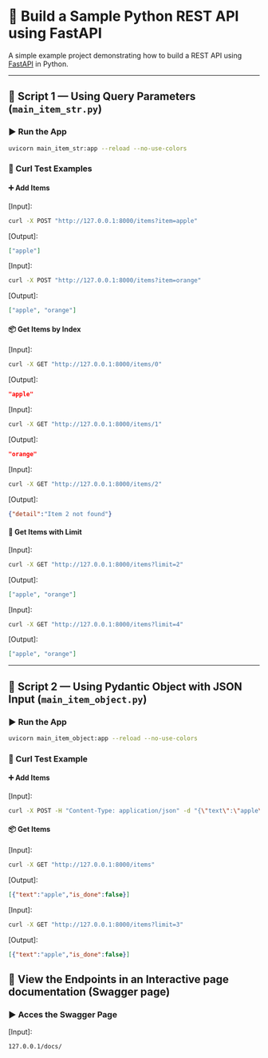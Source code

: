 # 🚀 Build a Sample Python REST API using FastAPI

A simple example project demonstrating how to build a REST API using [FastAPI](https://fastapi.tiangolo.com/) in Python.

---

## 📄 Script 1 — Using Query Parameters (`main_item_str.py`)

### ▶️ Run the App

```bash
uvicorn main_item_str:app --reload --no-use-colors
```

### 🧪 Curl Test Examples

#### ➕ Add Items

[Input]:

```bash
curl -X POST "http://127.0.0.1:8000/items?item=apple"
```

[Output]:

```json
["apple"]
```

[Input]:

```bash
curl -X POST "http://127.0.0.1:8000/items?item=orange"
```

[Output]:

```json
["apple", "orange"]
```

#### 📦 Get Items by Index

[Input]:

```bash
curl -X GET "http://127.0.0.1:8000/items/0"
```

[Output]:

```json
"apple"
```

[Input]:

```bash
curl -X GET "http://127.0.0.1:8000/items/1"
```

[Output]:

```json
"orange"
```

[Input]:

```bash
curl -X GET "http://127.0.0.1:8000/items/2"
```

[Output]:

```json
{"detail":"Item 2 not found"}
```

#### 📜 Get Items with Limit

[Input]:

```bash
curl -X GET "http://127.0.0.1:8000/items?limit=2"
```

[Output]:

```json
["apple", "orange"]
```

[Input]:

```bash
curl -X GET "http://127.0.0.1:8000/items?limit=4"
```

[Output]:

```json
["apple", "orange"]
```

---

## 📄 Script 2 — Using Pydantic Object with JSON Input (`main_item_object.py`)

### ▶️ Run the App

```bash
uvicorn main_item_object:app --reload --no-use-colors
```

### 🧪 Curl Test Example

#### ➕ Add Items

[Input]:

```bash
curl -X POST -H "Content-Type: application/json" -d "{\"text\":\"apple\"}" "http://127.0.0.1:8000/items"
```

#### 📦 Get Items

[Input]:

```bash
curl -X GET "http://127.0.0.1:8000/items"
```

[Output]:

```json
[{"text":"apple","is_done":false}]
```

[Input]:

```bash
curl -X GET "http://127.0.0.1:8000/items?limit=3"
```

[Output]:

```json
[{"text":"apple","is_done":false}]
```

## 📄 View the Endpoints in an Interactive page documentation (Swagger page)

### ▶️ Acces the Swagger Page

[Input]:

```bash
127.0.0.1/docs/
```